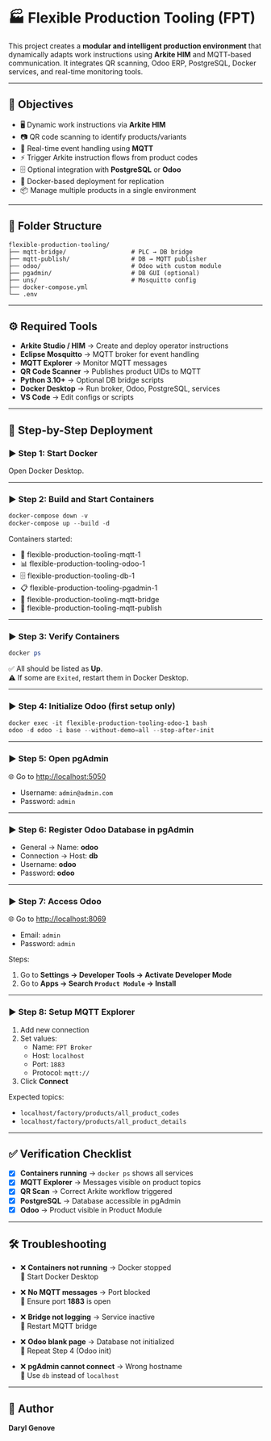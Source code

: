 # 🏭 Flexible Production Tooling (FPT)

This project creates a **modular and intelligent production environment** that dynamically adapts work instructions using **Arkite HIM** and MQTT-based communication. It integrates QR scanning, Odoo ERP, PostgreSQL, Docker services, and real-time monitoring tools.

---

## 🎯 Objectives

- 🖥️ Dynamic work instructions via **Arkite HIM**  
- 📷 QR code scanning to identify products/variants  
- 🔄 Real-time event handling using **MQTT**  
- ⚡ Trigger Arkite instruction flows from product codes  
- 🗄️ Optional integration with **PostgreSQL** or **Odoo**  
- 🐳 Docker-based deployment for replication  
- 📦 Manage multiple products in a single environment  

---

## 📂 Folder Structure

```
flexible-production-tooling/
├── mqtt-bridge/                  # PLC → DB bridge
├── mqtt-publish/                 # DB → MQTT publisher
├── odoo/                         # Odoo with custom module
├── pgadmin/                      # DB GUI (optional)
├── uns/                          # Mosquitto config
├── docker-compose.yml
└── .env
```

---

## ⚙️ Required Tools

- **Arkite Studio / HIM** → Create and deploy operator instructions  
- **Eclipse Mosquitto** → MQTT broker for event handling  
- **MQTT Explorer** → Monitor MQTT messages  
- **QR Code Scanner** → Publishes product UIDs to MQTT  
- **Python 3.10+** → Optional DB bridge scripts  
- **Docker Desktop** → Run broker, Odoo, PostgreSQL, services  
- **VS Code** → Edit configs or scripts  

---

## 🚀 Step-by-Step Deployment

### ▶️ Step 1: Start Docker
Open Docker Desktop.

---

### ▶️ Step 2: Build and Start Containers
```powershell
docker-compose down -v
docker-compose up --build -d
```

Containers started:  
- 📨 flexible-production-tooling-mqtt-1  
- 📊 flexible-production-tooling-odoo-1  
- 🗄️ flexible-production-tooling-db-1  
- 📋 flexible-production-tooling-pgadmin-1  
- 🔌 flexible-production-tooling-mqtt-bridge  
- 📡 flexible-production-tooling-mqtt-publish  

---

### ▶️ Step 3: Verify Containers
```powershell
docker ps
```
✅ All should be listed as **Up**.  
⚠️ If some are `Exited`, restart them in Docker Desktop.

---

### ▶️ Step 4: Initialize Odoo (first setup only)
```powershell
docker exec -it flexible-production-tooling-odoo-1 bash
odoo -d odoo -i base --without-demo=all --stop-after-init
```

---

### ▶️ Step 5: Open pgAdmin
🌐 Go to [http://localhost:5050](http://localhost:5050)  
- Username: `admin@admin.com`  
- Password: `admin`  

---

### ▶️ Step 6: Register Odoo Database in pgAdmin
- General → Name: **odoo**  
- Connection → Host: **db**  
- Username: **odoo**  
- Password: **odoo**

---

### ▶️ Step 7: Access Odoo
🌐 Go to [http://localhost:8069](http://localhost:8069)  
- Email: `admin`  
- Password: `admin`  

Steps:  
1. Go to **Settings → Developer Tools → Activate Developer Mode**  
2. Go to **Apps → Search `Product Module` → Install**  

---

### ▶️ Step 8: Setup MQTT Explorer
1. Add new connection  
2. Set values:  
   - Name: `FPT Broker`  
   - Host: `localhost`  
   - Port: `1883`  
   - Protocol: `mqtt://`  
3. Click **Connect**  

Expected topics:  
- `localhost/factory/products/all_product_codes`  
- `localhost/factory/products/all_product_details`  

---

## ✅ Verification Checklist

- [x] **Containers running** → `docker ps` shows all services  
- [x] **MQTT Explorer** → Messages visible on product topics  
- [x] **QR Scan** → Correct Arkite workflow triggered  
- [x] **PostgreSQL** → Database accessible in pgAdmin  
- [x] **Odoo** → Product visible in Product Module  

---

## 🛠️ Troubleshooting

- ❌ **Containers not running** → Docker stopped  
  🔧 Start Docker Desktop  

- ❌ **No MQTT messages** → Port blocked  
  🔧 Ensure port **1883** is open  

- ❌ **Bridge not logging** → Service inactive  
  🔧 Restart MQTT bridge  

- ❌ **Odoo blank page** → Database not initialized  
  🔧 Repeat Step 4 (Odoo init)  

- ❌ **pgAdmin cannot connect** → Wrong hostname  
  🔧 Use `db` instead of `localhost`  

---

## 👤 Author

**Daryl Genove**
